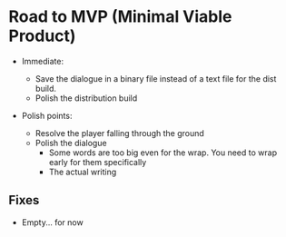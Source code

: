 # Road to MVP (Minimal Viable Product) 

- Immediate:
    - Save the dialogue in a binary file instead of a text file for the dist build.
    - Polish the distribution build

- Polish points: 
    - Resolve the player falling through the ground
    - Polish the dialogue
        - Some words are too big even for the wrap. You need to wrap early for them specifically 
        - The actual writing 

## Fixes 

- Empty... for now
